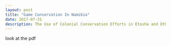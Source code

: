 ```yaml
---
layout: post
title: "Game Conservation In Namibia"
date: 2017-07-31
description: The Use of Colonial Conservation Efforts in Etosha and Other Game Reserves
---
```

look at the pdf

